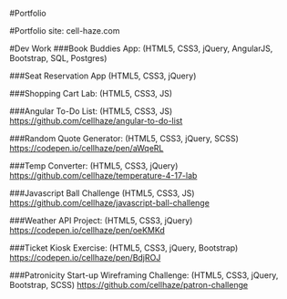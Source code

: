 #Portfolio

#Portfolio site: cell-haze.com

#Dev Work
###Book Buddies App:
(HTML5, CSS3, jQuery, AngularJS, Bootstrap, SQL, Postgres)

###Seat Reservation App
(HTML5, CSS3, jQuery)

###Shopping Cart Lab:
(HTML5, CSS3, JS)

###Angular To-Do List:
(HTML5, CSS3, JS)
https://github.com/cellhaze/angular-to-do-list

###Random Quote Generator:
(HTML5, CSS3, jQuery, SCSS)
https://codepen.io/cellhaze/pen/aWqeRL

###Temp Converter:
(HTML5, CSS3, jQuery)
https://github.com/cellhaze/temperature-4-17-lab

###Javascript Ball Challenge
(HTML5, CSS3, JS)
https://github.com/cellhaze/javascript-ball-challenge

###Weather API Project:
(HTML5, CSS3, jQuery)
https://codepen.io/cellhaze/pen/oeKMKd

###Ticket Kiosk Exercise:
(HTML5, CSS3, jQuery, Bootstrap)
https://codepen.io/cellhaze/pen/BdjROJ

###Patronicity Start-up Wireframing Challenge:
(HTML5, CSS3, jQuery, Bootstrap, SCSS)
https://github.com/cellhaze/patron-challenge

